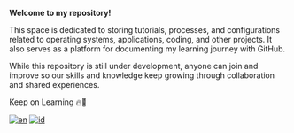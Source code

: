 **Welcome to my repository!**

This space is dedicated to storing tutorials, processes, and configurations related to operating systems, applications, coding, and other projects. It also serves as a platform for documenting my learning journey with GitHub.

While this repository is still under development, anyone can join and improve so our skills and knowledge keep growing through collaboration and shared experiences.

Keep on Learning 🔥🙂

[![en](https://img.shields.io/badge/lang-en-red.svg)](https://github.com/jonatasemidio/multilanguage-readme-pattern/blob/master/README.md)
[![id](https://img.shields.io/badge/lang-id-green.svg)](https://github.com/jonatasemidio/multilanguage-readme-pattern/blob/master/README.pt-br.md)
